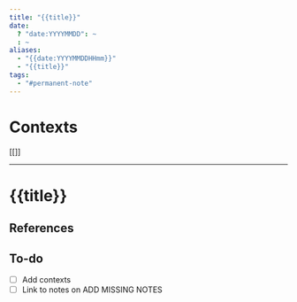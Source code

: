 ```yaml
---
title: "{{title}}"
date:
  ? "date:YYYYMMDD": ~
  : ~
aliases:
  - "{{date:YYYYMMDDHHmm}}"
  - "{{title}}"
tags:
  - "#permanent-note"
---
```


# Contexts

\[\[\]\]

---

# {{title}}

## <!-- - -->

## References

## To-do

* [ ] Add contexts
* [ ] Link to notes on ADD MISSING NOTES
